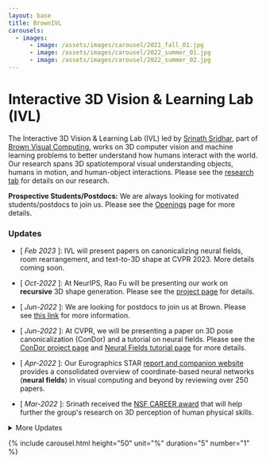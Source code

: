 ```yaml
---
layout: base
title: BrownIVL
carousels:
  - images:
      - image: /assets/images/carousel/2021_fall_01.jpg
      - image: /assets/images/carousel/2022_summer_01.jpg
      - image: /assets/images/carousel/2022_summer_02.jpg
---
```


# Interactive 3D Vision & Learning Lab (IVL)

The Interactive 3D Vision & Learning Lab (IVL) led by [Srinath Sridhar](https://cs.brown.edu/people/ssrinath/), part of [Brown Visual Computing](https://visual.cs.brown.edu/), works on 3D computer vision and machine learning problems to better understand how humans interact with the world. Our research spans 3D spatiotemporal visual understanding objects, humans in motion, and human-object interactions. Please see the [research tab](https://ivl.cs.brown.edu/#/research) for details on our research.

<div class="alert alert-info" role="alert">
    <b>Prospective Students/Postdocs:</b> We are always looking for motivated students/postdocs to join us. Please see the <a href="/openings/">Openings</a> page for more details.
</div>

### Updates

- \[ _Feb 2023_ \]: IVL will present papers on canonicalizing neural fields, room rearrangement, and text-to-3D shape at CVPR 2023. More details coming soon.

- \[ _Oct-2022_ \]: At NeurIPS, Rao Fu will be presenting our work on **recursive** 3D shape generation. Please see the [project page](https://ivl.cs.brown.edu/projects/shapecrafter) for details.

- \[ _Jun-2022_ \]: We are looking for postdocs to join us at Brown. Please see [this link](https://docs.google.com/forms/d/e/1FAIpQLSdwz7TSI92hy1ipJdaN_8Xqx-eKpts4YAkw1C8KA1fobo0qZA/viewform) for more information.

- \[ _Jun-2022_ \]: At CVPR, we will be presenting a paper on 3D pose canonicalization (ConDor) and a tutorial on neural fields. Please see the [ConDor project page](https://ivl.cs.brown.edu/ConDor/) and [Neural Fields tutorial page](https://neuralfields.cs.brown.edu/cvpr22.html) for more details.

- \[ _Apr-2022_ \]: Our Eurographics STAR [report and companion website](https://neuralfields.cs.brown.edu/) provides a consolidated overview of coordinate-based neural networks (**neural fields**) in visual computing and beyond by reviewing over 250 papers.

- \[ _Mar-2022_ \]: Srinath received the [NSF CAREER award](https://www.nsf.gov/awardsearch/showAward?AWD_ID=2143576) that will help further the group's research on 3D perception of human physical skills.

<details>
  <summary> More Updates </summary>

  <article markdown="1" class="post-content">

- \[ _Oct-2021_ \]: I helped co-organize the [Second 3DReps workshop](https://ivl.cs.brown.edu/3DReps/) at ICCV. The workshop recording is now available at this [link](https://www.youtube.com/watch?v=4VKTE1Svl30).

- \[ _Oct-2021_ \]: [HuMoR](https://geometry.stanford.edu/projects/humor/), a human motion model for robust pose estimation will be presented at ICCV 2021.

- \[ _Apr-2021_ \]: Srinath received a [Google Research Scholar](https://research.google/outreach/research-scholar-program/recipients/) award to further the group's research on object-centric perception/synthesis for mixed reality.

- \[ _Mar-2021_ \]: Our upcoming [ICRA paper](https://aadilmehdis.github.io/DRACO-Project-Page/) shows how to learn to densely reconstruct and canonicalize shapes with only weak supervision. Please see the [project page](https://aadilmehdis.github.io/DRACO-Project-Page/) for details, code, and data.

- \[ _Nov-2020_ \]: Our upcoming [NeurIPS spotlight](https://neurips.cc/Conferences/2020/Schedule?type=Spotlight) paper shows how to learn 3D canonical spatiotemporal representations of dynamically moving point clouds. Please see the [project page](https://geometry.stanford.edu/projects/caspr/) for details.

- \[ _Aug-2020_ \]: We organized the 3DReps Workshop at ECCV 2020. You can watch the recorded sessions on YouTube (Link: [Session 1](https://www.youtube.com/watch?v=XaaiwCqEWI4), [Session 2](https://www.youtube.com/watch?v=BskUrVASLB4)).

- \[ _Aug-2020_ \]: Upcoming paper at ECCV on [sparse multiview 3D surface recontruction](https://geometry.stanford.edu/projects/pix2surf/) aka Pix2Surf.

- \[ _Jan-2020_ \]: I am serving on the program committee (Area Chair) for [IEEE VR 2020](http://ieeevr.org/2020/).

- \[ _Jan-2020_ \]: Paper on [predicting object dynamics](https://geometry.stanford.edu/projects/learningdynamicsWACV2020/) of previously unseen objects accepted to WACV.

- \[ _Dec-2019_ \]: [Davis Rempe](https://davrempe.github.io/) is presenting our paper on [multi-view aggregation for 3D reconstruction](https://geometry.stanford.edu/projects/xnocs/) at NeurIPS. Code and datasets are available.

- \[ _Jun-2019_ \]: Watch the [interview](https://www.youtube.com/watch?v=Vz2yDmrVURQ) we did for our CVPR 2019 paper.

- \[ _May-2019_ \]: Our [paper](https://storage.googleapis.com/pirk.io/projects/learning_interactions/index.html) on learning to generate human-object interactions was awarded an [honorable mention](https://cs.brown.edu/people/ssrinath/misc/photos/EG2019_HonMention_crop.jpg) at Eurographics 2019. Read my blog post on this work on the [SAIL Blog](http://ai.stanford.edu/blog/generate-human-object/).

- \[ _Mar-2019_ \]: Can we estimate the 6D pose and size of novel object instances never encountered before? Our upcoming [CVPR oral paper](https://arxiv.org/abs/1901.02970) shows one way ([video](https://www.youtube.com/watch?v=UsfoLcInlhM)).

- \[ _Mar-2019_ \]: Read my [Twitter thread](https://twitter.com/drsrinathsridha/status/1113314946136268800) about interesting hand facts that you may not have known before.

</article>

</details>

{% include carousel.html height="50" unit="%" duration="5" number="1" %}

<!-- TODO: improve carousel https://getbootstrap.com/docs/5.0/components/carousel/ -->
